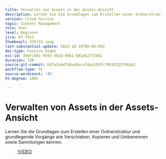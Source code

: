 ```yaml
---
title: Verwalten von Assets in der Assets-Ansicht
description: Lernen Sie die Grundlagen zum Erstellen einer Ordnerstruktur und grundlegende Vorgänge wie Verschieben, Kopieren und Umbenennen kennen.
version: Cloud Service
topic: Content Management
role: User
level: Beginner
jira: KT-7913
thumbnail: 335733.jpeg
last-substantial-update: 2024-10-10T00:00:00Z
doc-type: Feature Video
exl-id: 394fc981-9593-492d-9961-b81a627730b1
duration: 730
source-git-commit: b87a2e9d740ad4acafdaa159fcf9835125798ab2
workflow-type: ht
source-wordcount: '45'
ht-degree: 100%

---
```


# Verwalten von Assets in der Assets-Ansicht

Lernen Sie die Grundlagen zum Erstellen einer Ordnerstruktur und grundlegende Vorgänge wie Verschieben, Kopieren und Umbenennen sowie Sammlungen kennen.

>[!VIDEO](https://video.tv.adobe.com/v/335733?quality=12&learn=on)

